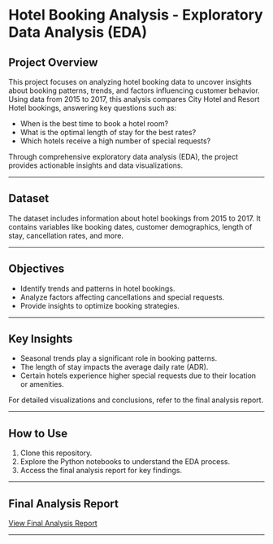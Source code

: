 
# Hotel Booking Analysis - Exploratory Data Analysis (EDA)

## Project Overview  
This project focuses on analyzing hotel booking data to uncover insights about booking patterns, trends, and factors influencing customer behavior. Using data from 2015 to 2017, this analysis compares City Hotel and Resort Hotel bookings, answering key questions such as:  
- When is the best time to book a hotel room?  
- What is the optimal length of stay for the best rates?  
- Which hotels receive a high number of special requests?  

Through comprehensive exploratory data analysis (EDA), the project provides actionable insights and data visualizations.  

---

## Dataset  
The dataset includes information about hotel bookings from 2015 to 2017. It contains variables like booking dates, customer demographics, length of stay, cancellation rates, and more.  

---

## Objectives  
- Identify trends and patterns in hotel bookings.  
- Analyze factors affecting cancellations and special requests.  
- Provide insights to optimize booking strategies.  

---

## Key Insights  
- Seasonal trends play a significant role in booking patterns.  
- The length of stay impacts the average daily rate (ADR).  
- Certain hotels experience higher special requests due to their location or amenities.  

For detailed visualizations and conclusions, refer to the final analysis report.  

---

## How to Use  
1. Clone this repository.  
2. Explore the Python notebooks to understand the EDA process.  
3. Access the final analysis report for key findings.  

---

## Final Analysis Report  
[View Final Analysis Report](./Hotel%20Booking%20Analysis.pdf)


---
